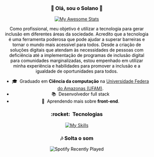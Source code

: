 <div align="center" style="background-image: url('https://htmlcolorcodes.com/assets/images/colors/pastel-pink-color-solid-background-1920x1080.png'); background-size: cover; padding: 20px; border-radius: 10px; color: #000;">

<h3> 👋 Olá, sou o Solano 👋</h3>

<p align="center">
  <a href="https://git.io/SolanoOliveira">
    <img src="https://awesome-github-stats.azurewebsites.net/user-stats/SolanoOliveira?cardType=octocat&theme=jolly&preferLogin=false" alt="My Awesome Stats">
  </a>
</p>


Como profissional, meu objetivo é utilizar a tecnologia para gerar inclusão em diferentes áreas da sociedade. Acredito que a tecnologia é uma ferramenta poderosa que pode ajudar a superar barreiras e tornar o mundo mais acessível para todos. Desde a criação de soluções digitais que atendam às necessidades de pessoas com deficiência até a implementação de programas de inclusão digital para comunidades marginalizadas, estou empenhado em utilizar minha experiência e habilidades para promover a inclusão e a igualdade de oportunidades para todos.

- 🎓 &nbsp;Graduado em **Ciência da computação** na <a href="https://www.ufam.edu.br/">Universidade Federa do Amazonas (UFAM)</a>.
- 📚 &nbsp;Desenvolvedor full stack
- 🌱 &nbsp;Aprendendo mais sobre **front-end**.


<h3> :rocket: &nbsp;Tecnologias </h3>

[![My Skills](https://skillicons.dev/icons?i=c,java,python,kotlin,html,css,javascript,nodejs,express,mysql,linux,androidstudio,arduino,git,bootstrap,ps,ai,figma,xd&theme=light)](https://skillicons.dev)

<h3>🎶 Solta o som</h3>
<p align="center">
  <img src="https://spotify-recently-played-readme.vercel.app/api?user=lrhazm930pel9hd34k5fdt33o" alt="Spotify Recently Played">
</p>

</div>
